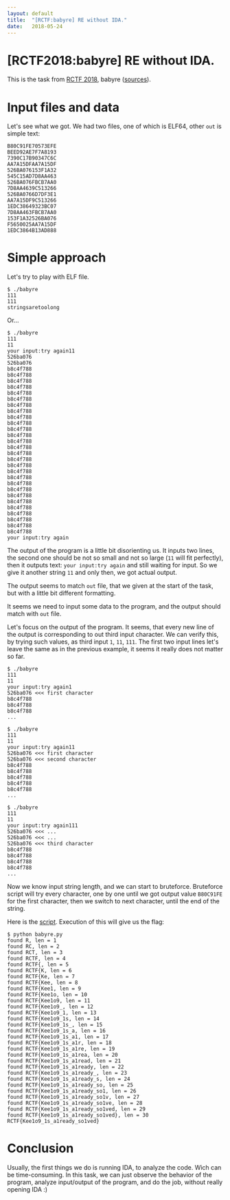 ```yaml
---
layout: default
title:  "[RCTF:babyre] RE without IDA."
date:   2018-05-24 
---
```


# [RCTF2018:babyre] RE without IDA.

This is the task from [RCTF 2018](https://ctftime.org/event/624), babyre ([sources](/assets/files/ctf/2018/rctf/babyre.zip)).

# Input files and data

Let's see what we got. We had two files, one of which is ELF64, other `out` is simple text:
```
B80C91FE70573EFE
BEED92AE7F7A8193
7390C17B90347C6C
AA7A15DFAA7A15DF
526BA076153F1A32
545C15AD7D8AA463
526BA076FBCB7AA0
7D8AA4639C513266
526BA0766D7DF3E1
AA7A15DF9C513266
1EDC38649323BC07
7D8AA463FBCB7AA0
153F1A32526BA076
F5650025AA7A15DF
1EDC3864B13AD888
```

# Simple approach

Let's try to play with ELF file. 
```
$ ./babyre 
111
111
stringsaretoolong
```
Or...
```
$ ./babyre 
111
11
your input:try again11
526ba076
526ba076
b8c4f788
b8c4f788
b8c4f788
b8c4f788
b8c4f788
b8c4f788
b8c4f788
b8c4f788
b8c4f788
b8c4f788
b8c4f788
b8c4f788
b8c4f788
b8c4f788
b8c4f788
b8c4f788
b8c4f788
b8c4f788
b8c4f788
b8c4f788
b8c4f788
b8c4f788
b8c4f788
b8c4f788
b8c4f788
b8c4f788
b8c4f788
b8c4f788
your input:try again
```

The output of the program is a little bit disorienting us. It inputs two lines, the second one should be not so small and not so large (`11` will fit perfectly), then it outputs text: `your input:try again` and still waiting for input. So we give it another string `11` and only then, we got actual output.

The output seems to match `out` file, that we given at the start of the task, but with a little bit different formatting.

It seems we need to input some data to the program, and the output should match with `out` file.

Let's focus on the output of the program. It seems, that every new line of the output is corresponding to out third input character. We can verify this, by trying such values, as third input `1`, `11`, `111`. The first two input lines let's leave the same as in the previous example, it seems it really does not matter so far.

```
$ ./babyre 
111
11
your input:try again1
526ba076 <<< first character
b8c4f788
b8c4f788
b8c4f788
...
```

```
$ ./babyre 
111
11
your input:try again11
526ba076 <<< first character
526ba076 <<< second character
b8c4f788
b8c4f788
b8c4f788
b8c4f788
b8c4f788
...
```

```
$ ./babyre 
111
11
your input:try again111
526ba076 <<< ...
526ba076 <<< ...
526ba076 <<< third character
b8c4f788
b8c4f788
b8c4f788
b8c4f788
...
```

Now we know input string length, and we can start to bruteforce. Bruteforce script will try every character, one by one until we got output value `B80C91FE` for the first character, then we switch to next character, until the end of the string.

Here is the [script](/assets/files/ctf/2018/rctf/babyre.py). Execution of this will give us the flag:

```
$ python babyre.py
found R, len = 1
found RC, len = 2
found RCT, len = 3
found RCTF, len = 4
found RCTF{, len = 5
found RCTF{K, len = 6
found RCTF{Ke, len = 7
found RCTF{Kee, len = 8
found RCTF{Kee1, len = 9
found RCTF{Kee1o, len = 10
found RCTF{Kee1o9, len = 11
found RCTF{Kee1o9_, len = 12
found RCTF{Kee1o9_1, len = 13
found RCTF{Kee1o9_1s, len = 14
found RCTF{Kee1o9_1s_, len = 15
found RCTF{Kee1o9_1s_a, len = 16
found RCTF{Kee1o9_1s_a1, len = 17
found RCTF{Kee1o9_1s_a1r, len = 18
found RCTF{Kee1o9_1s_a1re, len = 19
found RCTF{Kee1o9_1s_a1rea, len = 20
found RCTF{Kee1o9_1s_a1read, len = 21
found RCTF{Kee1o9_1s_a1ready, len = 22
found RCTF{Kee1o9_1s_a1ready_, len = 23
found RCTF{Kee1o9_1s_a1ready_s, len = 24
found RCTF{Kee1o9_1s_a1ready_so, len = 25
found RCTF{Kee1o9_1s_a1ready_so1, len = 26
found RCTF{Kee1o9_1s_a1ready_so1v, len = 27
found RCTF{Kee1o9_1s_a1ready_so1ve, len = 28
found RCTF{Kee1o9_1s_a1ready_so1ved, len = 29
found RCTF{Kee1o9_1s_a1ready_so1ved}, len = 30
RCTF{Kee1o9_1s_a1ready_so1ved}
```

# Conclusion

Usually, the first things we do is running IDA, to analyze the code. Wich can be time-consuming. In this task, we can just observe the behavior of the program, analyze input/output of the program, and do the job, without really opening IDA :)



